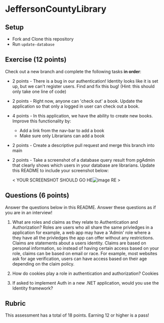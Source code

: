 # JeffersonCountyLibrary

## Setup
* Fork and Clone this repository
* Run `update-database`

## Exercise (12 points)

Check out a new branch and complete the following tasks **in order**:
* 2 points - There is a bug in our authentication!  Identity looks like it is set up, but we can't register users.  Find and fix this bug! (Hint: this should only take one line of code)
* 2 points - Right now, anyone can 'check out' a book.  Update the application so that only a logged in user can check out a book.
* 4 points - In this application, we have the ability to create new books.  Improve this functionality by:
  * Add a link from the nav-bar to add a book
  * Make sure only Librarians can add a book
* 2 points - Create a descriptive pull request and merge this branch into main
* 2 points - Take a screenshot of a database query result from pgAdmin that clearly shows which users in your database are librarians.  Update this README to include your screenshot below:

  < YOUR SCREENSHOT SHOULD GO HE![image](https://github.com/iworsham/Launch_Mod5Week3Assessment/assets/35874300/a768d115-1c62-45b0-9741-698ea0c66ab0)
RE >

  

## Questions (6 points)

Answer the questions below in this README.  Answer these questions as if you are in an interview!

1. What are roles and claims as they relate to Authentication and Authorization?
Roles are users who all share the same privledges in a application for example, a web app may have a 'Admin' role where a they have all the privledges the app can offer without any restrictions. Claims are statements about a users identity. Claims are based on personal information, so instead of having certain access based on your role, claims can be based on email or race. For example, most websites ask for age verification, users can have access based on their age depending on the claim policy.
2. How do cookies play a role in authentication and authorization?
   Cookies

4. If asked to implement Auth in a new .NET application, would you use the Identity framework?

## Rubric

This assessment has a total of 18 points.  Earning 12 or higher is a pass!
